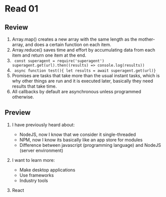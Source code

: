 # Read 01

## Review

1. Array.map() creates a new array with the same length as the mother-array, and does a certain function on each item.
2. Array.reduce() saves time and effort by accumulating data from each item and return one item at the end.
3. ``` const superagent = require('superagent')  superagent.get(url).then((results) => console.log(results))```
4. ``` async function test(){ let results = await superagent.get(url)}```
5. Promises are tasks that take more than the usual instant tasks, which is why other things are run and it is executed later, basically they need results that take time.
6. All callbacks by default are asynchronous unless programmed otherwise.


## Preview

1. I have previously heard about:
    - NodeJS, now I know that we consider it single-threaded
    - NPM, now I know its basically like an app store for modules
    - Difference between javascript (programming language) and NodeJS (server environment)

2. I want to learn more:
    - Make desktop applications
    - Use frameworks
    - Industry tools

3. React